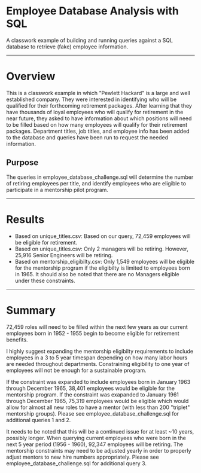 # Employee Database Analysis with SQL
A classwork example of building and running queries against a SQL database to retrieve (fake) employee information.

---

# Overview 
This is a classwork example in which "Pewlett Hackard" is a large and well established company. They were interested in identifying who will be qualified for their forthcoming retirement packages. After learning that they have thousands of loyal employees who will qualify for retirement in the near future, they asked to have information about which positions will need to be filled based on how many employees will qualify for their retirement packages. Department titles, job titles, and employee info has been added to the database and queries have been run to request the needed information. 

## Purpose 
The queries in employee_database_challenge.sql will determine the number of retiring employees per title, and identify employees who are eligible to participate in a mentorship pilot program.

---

# Results

* Based on unique_titles.csv: Based on our query, 72,459 employees will be eligible for retirement. 
* Based on unique_titles.csv: Only 2 managers will be retiring. However, 25,916 Senior Engineers will be retiring. 
* Based on mentorship_eligibilty.csv: Only 1,549 employees will be eligible for the mentorship program if the eligibilty is limited to employees born in 1965. It should also be noted that there are no Managers eligible under these constraints.

---
# Summary

72,459 roles will need to be filled within the next few years as our current employees born in 1952 - 1955 begin to become eligible for retirement benefits. 

I highly suggest expanding the mentorship eligibilty requirements to include employees in a 3 to 5 year timespan depending on how many labor hours are needed throughout departments. Constraining eligibility to one year of employees will not be enough for a sustainable program.

If the constraint was expanded to include employees born in January 1963 through December 1965, 38,401 employees would be eligible for the mentorship program. If the constraint was exapanded to January 1961 through December 1965, 75,319 employees would be eligible which would allow for almost all new roles to have a mentor (with less than 200 "triplet" mentorship groups). Please see employee_database_challenge.sql for additional queries 1 and 2. 

It needs to be noted that this will be a continued issue for at least ~10 years, possibly longer. When querying current employees who were born in the next 5 year period (1956 - 1960), 92,347 employees will be retiring. The mentorship constraints may need to be adjusted yearly in order to properly adjust mentors to new hire numbers appropriately. Please see employee_database_challenge.sql for additional query 3. 
